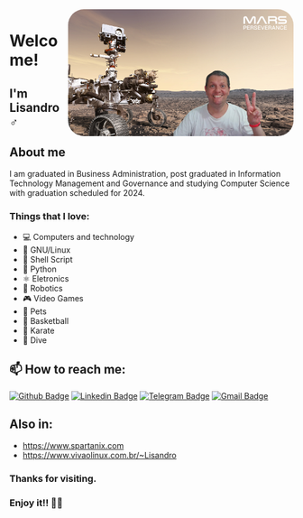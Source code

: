 
<img align="right" width="400" style="border-radius:2em;" src="Mars_Virtual_Photo_1.png">
 
# Welcome!
 
## I'm Lisandro ♂️

## About me

I am graduated in Business Administration, post graduated in Information Technology Management and Governance and studying Computer Science with graduation scheduled for 2024.
 
### Things that I love:
- 💻 Computers and technology
- 🐧 GNU/Linux 
- 🐚 Shell Script
- 🐍 Python
- ⚛️ Eletronics
- 🤖 Robotics
- 🎮 Video Games
- 🐾 Pets
- 🏀 Basketball
- 🥋 Karate
- 🤿 Dive

## 📫 How to reach me:
[![Github Badge](https://img.shields.io/badge/-Github-000?style=flat-square&logo=Github&logoColor=white&link=https://github.com/LisandroGuerra)](https://github.com/LisandroGuerra)
[![Linkedin Badge](https://img.shields.io/badge/-LinkedIn-blue?style=flat-square&logo=Linkedin&logoColor=white&link=https://www.linkedin.com/in/lisandro-guerra)](https://www.linkedin.com/in/lisandro-guerra)
[![Telegram Badge](https://img.shields.io/badge/-Telegram-9CF?style=flat-square&labelColor=9CF&logo=telegram&logoColor=white&link=https://t.me/LisandroGuerra)](https://t.me/LisandroGuerra)
[![Gmail Badge](https://img.shields.io/badge/-Gmail-c14438?style=flat-square&logo=Gmail&logoColor=white&link=mailto:lix@spartanix.com)](mailto:lix@spartanix.com)
 
## Also in:
- https://www.spartanix.com
- https://www.vivaolinux.com.br/~Lisandro

### Thanks for visiting. 
 
### Enjoy it!! 🙋‍♂️

